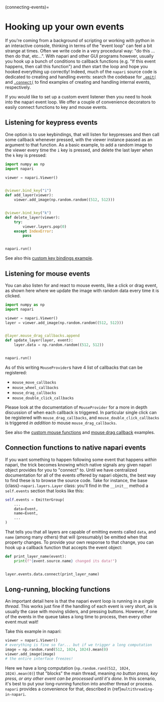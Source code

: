 (connecting-events)=

# Hooking up your own events

If you're coming from a background of scripting or working with python in an
interactive console, thinking in terms of the "event loop" can feel a bit
strange at times. Often we write code in a very procedural way: "do this ...
then do that, etc...". With napari and other GUI programs however, usually you
hook up a bunch of conditions to callback functions (e.g. "If this event
happens, then call this function") and *then* start the loop and hope you hooked
everything up correctly!  Indeed, much of the `napari` source code is
dedicated to creating and handling events: search the codebase for
[`.emit(`](https://github.com/napari/napari/search?q=%22.emit%28%22&type=code)
and
[`.connect(`](https://github.com/napari/napari/search?q=%22.connect%28%22&type=code)
to find examples of creating and handling internal events, respectively.

If you would like to set up a custom event listener then you need to hook into
the napari event loop. We offer a couple of convenience decorators to easily
connect functions to key and mouse events.

## Listening for keypress events

One option is to use keybindings, that will listen for keypresses and then call
some callback whenever pressed, with the viewer instance passed as an argument
to that function. As a basic example, to add a random image to the viewer every
time the `i` key is pressed, and delete the last layer when the `k` key is
pressed:

```python
import numpy as np
import napari

viewer = napari.Viewer()


@viewer.bind_key("i")
def add_layer(viewer):
    viewer.add_image(np.random.random((512, 512)))


@viewer.bind_key("k")
def delete_layer(viewer):
    try:
        viewer.layers.pop(0)
    except IndexError:
        pass


napari.run()
```

See also this [custom key bindings
example](https://github.com/napari/napari/blob/main/examples/custom_key_bindings.py).

## Listening for mouse events

You can also listen for and react to mouse events, like a click or drag event,
as shown here where we update the image with random data every time it is
clicked.

```python
import numpy as np
import napari

viewer = napari.Viewer()
layer = viewer.add_image(np.random.random((512, 512)))


@layer.mouse_drag_callbacks.append
def update_layer(layer, event):
    layer.data = np.random.random((512, 512))


napari.run()
```

As of this writing `MouseProvider`s have 4 list of callbacks that can be registered:

- `mouse_move_callbacks`
- `mouse_wheel_callbacks`
- `mouse_drag_callbacks`
- `mouse_double_click_callbacks`

Please look at the documentation of `MouseProvider` for a more in depth
discussion of when each callback is triggered. In particular single click can be
registered with `mouse_drag_callbacks`, and `mouse_double_click_callbacks` is
triggered _in addition to_ mouse `mouse_drag_callbacks`.

See also the [custom mouse
functions](https://github.com/napari/napari/blob/main/examples/custom_mouse_functions.py)
and [mouse drag
callback](https://github.com/napari/napari/blob/main/examples/mouse_drag_callback.py)
examples.

## Connection functions to native napari events

If you want something to happen following some event that happens *within*
napari, the trick becomes knowing which native signals any given napari object
provides for you to "connect" to.  Until we have centralized documentation for
all of the events offered by napari objects, the best way to find these is to
browse the source code.  Take for instance, the base
{class}`~napari.layers.Layer` class: you'll find in the `__init__` method a
`self.events` section that looks like this:

```python
self.events = EmitterGroup(
    ...
    data=Event,
    name=Event,
    ...
)
```

That tells you that all layers are capable of emitting events called `data`, and
`name` (among many others) that will (presumably) be emitted when that property
changes. To provide your own response to that change, you can hook up a callback
function that accepts the event object:

```python
def print_layer_name(event):
    print(f"{event.source.name} changed its data!")


layer.events.data.connect(print_layer_name)
```

## Long-running, blocking functions

An important detail here is that the napari event loop is running in a *single
thread*.  This works just fine if the handling of each event is very short, as
is usually the case with moving sliders, and pressing buttons.  However, if one
of the events in the queue takes a long time to process, then every other event
must wait!

Take this example in napari:

```python
viewer = napari.Viewer()
# everything is fine so far... but if we trigger a long computation
image = np.random.rand(512, 1024, 1024).mean(0)
viewer.add_image(image)
# the entire interface freezes!
```

Here we have a long computation (`np.random.rand(512, 1024, 1024).mean(0)`) that
"blocks" the main thread, meaning *no button press, key press, or any other
event can be processed until it's done*.  In this scenario, it's best to put
your long-running function into another thread or process.  `napari` provides a
convenience for that, described in {ref}`multithreading-in-napari`.
